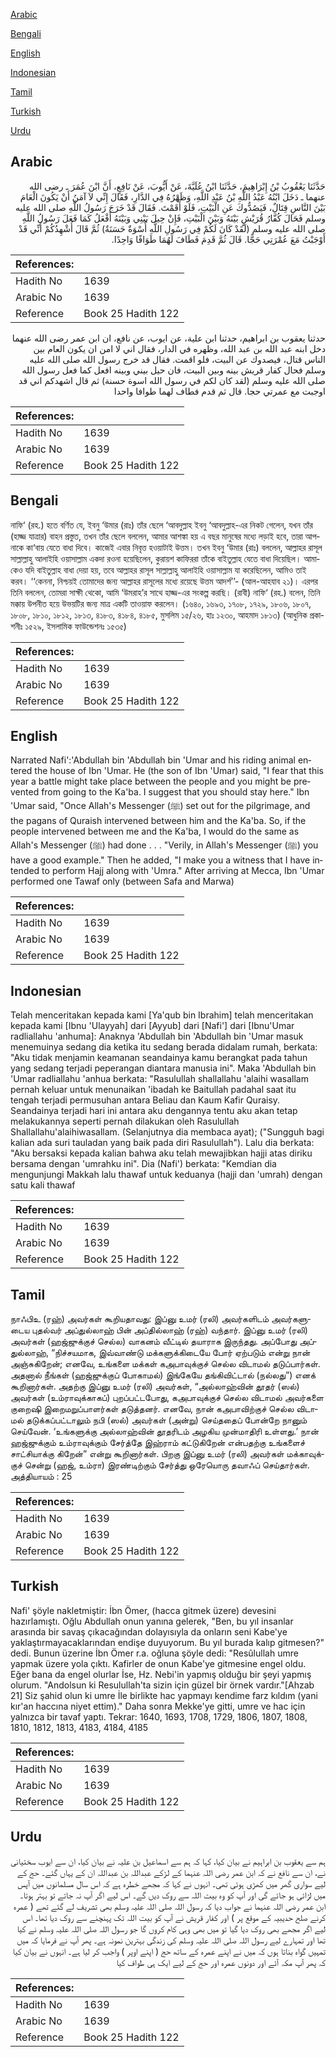 [Arabic](#arabic)

[Bengali](#bengali)

[English](#english)

[Indonesian](#indonesian)

[Tamil](#tamil)

[Turkish](#turkish)

[Urdu](#urdu)

## Arabic


<div dir="rtl" lang="ar" style={{fontSize:'larger',backgroundColor:'#f8f9fa',padding:20}}>
حَدَّثَنَا يَعْقُوبُ بْنُ إِبْرَاهِيمَ، حَدَّثَنَا ابْنُ عُلَيَّةَ، عَنْ أَيُّوبَ، عَنْ نَافِعٍ، أَنَّ ابْنَ عُمَرَ ـ رضى الله عنهما ـ دَخَلَ ابْنُهُ عَبْدُ اللَّهِ بْنُ عَبْدِ اللَّهِ، وَظَهْرُهُ فِي الدَّارِ، فَقَالَ إِنِّي لاَ آمَنُ أَنْ يَكُونَ الْعَامَ بَيْنَ النَّاسِ قِتَالٌ، فَيَصُدُّوكَ عَنِ الْبَيْتِ، فَلَوْ أَقَمْتَ‏.‏ فَقَالَ قَدْ خَرَجَ رَسُولُ اللَّهِ صلى الله عليه وسلم فَحَالَ كُفَّارُ قُرَيْشٍ بَيْنَهُ وَبَيْنَ الْبَيْتِ، فَإِنْ حِيلَ بَيْنِي وَبَيْنَهُ أَفْعَلُ كَمَا فَعَلَ رَسُولُ اللَّهِ صلى الله عليه وسلم ‏(‏لَقَدْ كَانَ لَكُمْ فِي رَسُولِ اللَّهِ أُسْوَةٌ حَسَنَةٌ‏)‏ ثُمَّ قَالَ أُشْهِدُكُمْ أَنِّي قَدْ أَوْجَبْتُ مَعَ عُمْرَتِي حَجًّا‏.‏ قَالَ ثُمَّ قَدِمَ فَطَافَ لَهُمَا طَوَافًا وَاحِدًا‏.‏
</div>
<div style={{backgroundColor:'#f8f9fa',padding:20, marginBottom: 10}}><table> <thead> <tr> <th>References:</th> <th></th> </tr> </thead> <tbody><tr><td>Hadith No</td><td>1639</td></tr><tr><td>Arabic No</td><td>1639</td></tr><tr><td>Reference</td><td>Book 25 Hadith 122</td></tr></tbody></table></div>


<div dir="rtl" lang="ar" style={{fontSize:'larger',backgroundColor:'#f8f9fa',padding:20}}>
حدثنا يعقوب بن ابراهيم، حدثنا ابن علية، عن ايوب، عن نافع، ان ابن عمر رضى الله عنهما دخل ابنه عبد الله بن عبد الله، وظهره في الدار، فقال اني لا امن ان يكون العام بين الناس قتال، فيصدوك عن البيت، فلو اقمت. فقال قد خرج رسول الله صلى الله عليه وسلم فحال كفار قريش بينه وبين البيت، فان حيل بيني وبينه افعل كما فعل رسول الله صلى الله عليه وسلم (لقد كان لكم في رسول الله اسوة حسنة) ثم قال اشهدكم اني قد اوجبت مع عمرتي حجا. قال ثم قدم فطاف لهما طوافا واحدا
</div>
<div style={{backgroundColor:'#f8f9fa',padding:20, marginBottom: 10}}><table> <thead> <tr> <th>References:</th> <th></th> </tr> </thead> <tbody><tr><td>Hadith No</td><td>1639</td></tr><tr><td>Arabic No</td><td>1639</td></tr><tr><td>Reference</td><td>Book 25 Hadith 122</td></tr></tbody></table></div>

## Bengali


<div dir="ltr" lang="bn" style={{fontSize:'larger',backgroundColor:'#f8f9fa',padding:20}}>
নাফি‘ (রহ.) হতে বর্ণিত যে, ইবনু ‘উমার (রাঃ) তাঁর ছেলে ‘আবদুল্লাহ ইবনু ‘আবদুল্লাহ-এর নিকট গেলেন, যখন তাঁর (হাজ্জ যাত্রার) বাহন প্রস্তুত, তখন তাঁর ছেলে বললেন, আমার আশঙ্কা হয় এ বছর মানুষের মধ্যে লড়াই হবে, তারা আপনাকে কা‘বায় যেতে বাধা দিবে। কাজেই এবার নিবৃত্ত হওয়াটাই উত্তম। তখন ইবনু ‘উমার (রাঃ) বললেন, আল্লাহর রাসূল সাল্লাল্লাহু আলাইহি ওয়াসাল্লাম একদা রওনা হয়েছিলেন, কুরায়শ কাফিররা তাঁকে বাইতুল্লাহ যেতে বাধা দিয়েছিল। আমাকেও যদি বাইতুল্লাহ বাধা দেয়া হয়, তবে আল্লাহর রাসূল সাল্লাল্লাহু আলাইহি ওয়াসাল্লাম যা করেছিলেন, আমিও তাই করব। ‘‘কেননা, নিশ্চয়ই তোমাদের জন্য আল্লাহর রাসূলের মধ্যে রয়েছে উত্তম আদর্শ’’- (আল-আহযাব ২১)। এরপর তিনি বললেন, তোমরা সাক্ষী থেকো, আমি ‘উমরাহ’র সাথে হাজ্জ-এর সংকল্প করছি। (রাবী) নাফি‘ (রহ.) বলেন, তিনি মক্কায় উপনীত হয়ে উভয়টির জন্য মাত্র একটি তাওয়াফ করলেন। (১৬৪০, ১৬৯৩, ১৭০৮, ১৭২৯, ১৮০৬, ১৮০৭, ১৮০৮, ১৮১০, ১৮১২, ১৮১৩, ৪১৮৩, ৪১৮৪, ৪১৮৫, মুসলিম ১৫/২৬, হাঃ ১২৩০, আহমাদ ১৮১৩) (আধুনিক প্রকাশনীঃ ১৫২৯, ইসলামিক ফাউন্ডেশনঃ ১৫৩৫)
</div>
<div style={{backgroundColor:'#f8f9fa',padding:20, marginBottom: 10}}><table> <thead> <tr> <th>References:</th> <th></th> </tr> </thead> <tbody><tr><td>Hadith No</td><td>1639</td></tr><tr><td>Arabic No</td><td>1639</td></tr><tr><td>Reference</td><td>Book 25 Hadith 122</td></tr></tbody></table></div>

## English


<div dir="ltr" lang="en" style={{fontSize:'larger',backgroundColor:'#f8f9fa',padding:20}}>
Narrated Nafi':'Abdullah bin 'Abdullah bin 'Umar and his riding animal entered the house of Ibn 'Umar. He (the son of Ibn 'Umar) said, "I fear that this year a battle might take place between the people and you might be prevented from going to the Ka'ba. I suggest that you should stay here." Ibn 'Umar said, "Once Allah's Messenger (ﷺ) set out for the pilgrimage, and the pagans of Quraish intervened between him and the Ka'ba. So, if the people intervened between me and the Ka'ba, I would do the same as Allah's Messenger (ﷺ) had done . . . "Verily, in Allah's Messenger (ﷺ) you have a good example." Then he added, "I make you a witness that I have intended to perform Hajj along with 'Umra." After arriving at Mecca, Ibn 'Umar performed one Tawaf only (between Safa and Marwa)
</div>
<div style={{backgroundColor:'#f8f9fa',padding:20, marginBottom: 10}}><table> <thead> <tr> <th>References:</th> <th></th> </tr> </thead> <tbody><tr><td>Hadith No</td><td>1639</td></tr><tr><td>Arabic No</td><td>1639</td></tr><tr><td>Reference</td><td>Book 25 Hadith 122</td></tr></tbody></table></div>

## Indonesian


<div dir="ltr" lang="id" style={{fontSize:'larger',backgroundColor:'#f8f9fa',padding:20}}>
Telah menceritakan kepada kami [Ya'qub bin Ibrahim] telah menceritakan kepada kami [Ibnu 'Ulayyah] dari [Ayyub] dari [Nafi'] dari [Ibnu'Umar radliallahu 'anhuma]: Anaknya 'Abdullah bin 'Abdullah bin 'Umar masuk menemuinya sedang dia ketika itu sedang berada didalam rumah, berkata: "Aku tidak menjamin keamanan seandainya kamu berangkat pada tahun yang sedang terjadi peperangan diantara manusia ini". Maka 'Abdullah bin 'Umar radliallahu 'anhua berkata: "Rasulullah shallallahu 'alaihi wasallam pernah keluar untuk menunaikan 'ibadah ke Baitullah padahal saat itu tengah terjadi permusuhan antara Beliau dan Kaum Kafir Quraisy. Seandainya terjadi hari ini antara aku dengannya tentu aku akan tetap melakukannya seperti pernah dilakukan oleh Rasulullah Shallallahu'alaihiwasallam. (Selanjutnya dia membaca ayat); ("Sungguh bagi kalian ada suri tauladan yang baik pada diri Rasulullah"). Lalu dia berkata: "Aku bersaksi kepada kalian bahwa aku telah mewajibkan hajji atas diriku bersama dengan 'umrahku ini". Dia (Nafi') berkata: "Kemdian dia mengunjungi Makkah lalu thawaf untuk keduanya (hajji dan 'umrah) dengan satu kali thawaf
</div>
<div style={{backgroundColor:'#f8f9fa',padding:20, marginBottom: 10}}><table> <thead> <tr> <th>References:</th> <th></th> </tr> </thead> <tbody><tr><td>Hadith No</td><td>1639</td></tr><tr><td>Arabic No</td><td>1639</td></tr><tr><td>Reference</td><td>Book 25 Hadith 122</td></tr></tbody></table></div>

## Tamil


<div dir="ltr" lang="ta" style={{fontSize:'larger',backgroundColor:'#f8f9fa',padding:20}}>
நாஃபிஉ (ரஹ்) அவர்கள் கூறியதாவது: இப்னு உமர் (ரலி) அவர்களிடம் அவர்களுடைய புதல்வர் அப்துல்லாஹ் பின் அப்தில்லாஹ் (ரஹ்) வந்தார். இப்னு உமர் (ரலி) அவர்கள் (ஹஜ்ஜுக்குச் செல்ல) வாகனம் வீட்டில் தயாராக இருந்தது. அப்போது அப்துல்லாஹ், “நிச்சயமாக, இவ்வாண்டு மக்களுக்கிடையே போர் ஏற்படும் என்று நான் அஞ்சுகிறேன்; எனவே, உங்களை மக்கள் கஅபாவுக்குச் செல்ல விடாமல் தடுப்பார்கள். அதனால் நீங்கள் (ஹஜ்ஜுக்குப் போகாமல்) இங்கேயே தங்கிவிட்டால் (நல்லது”) எனக் கூறினார்கள். அதற்கு இப்னு உமர் (ரலி) அவர்கள், “அல்லாஹ்வின் தூதர் (ஸல்) அவர்கள் (உம்ராவுக்காகப்) புறப்பட்டபோது, கஅபாவுக்குச் செல்ல விடாமல் அவர்களை குறைஷி இறைமறுப்பாளர்கள் தடுத்தனர். எனவே, நான் கஅபாவிற்குச் செல்ல விடாமல் தடுக்கப்பட்டாலும் நபி (ஸல்) அவர்கள் (அன்று) செய்ததைப் போன்றே நானும் செய்வேன். ‘உங்களுக்கு அல்லாஹ்வின் தூதரிடம் அழகிய முன்மாதிரி உள்ளது.’ நான் ஹஜ்ஜுக்கும் உம்ராவுக்கும் சேர்த்தே இஹ்ராம் கட்டுகிறேன் என்பதற்கு உங்களைச் சாட்சியாக்கு கிறேன்” என்று கூறினார்கள். பிறகு இப்னு உமர் (ரலி) அவர்கள் மக்காவுக்குச் சென்று (ஹஜ், உம்ரா) இரண்டிற்கும் சேர்த்து ஒரேயொரு தவாஃப் செய்தார்கள். அத்தியாயம் : 25
</div>
<div style={{backgroundColor:'#f8f9fa',padding:20, marginBottom: 10}}><table> <thead> <tr> <th>References:</th> <th></th> </tr> </thead> <tbody><tr><td>Hadith No</td><td>1639</td></tr><tr><td>Arabic No</td><td>1639</td></tr><tr><td>Reference</td><td>Book 25 Hadith 122</td></tr></tbody></table></div>

## Turkish


<div dir="ltr" lang="tr" style={{fontSize:'larger',backgroundColor:'#f8f9fa',padding:20}}>
Nafi' şöyle nakletmiştir: İbn Ömer, (hacca gitmek üzere) devesini hazırlamıştı. Oğlu Abdullah onun yanına gelerek, "Ben, bu yıl insanlar arasında bir savaş çıkacağından dolayısıyla da onların seni Kabe'ye yaklaştırmayacaklarından endişe duyuyorum. Bu yıl burada kalıp gitmesen?" dedi. Bunun üzerine İbn Ömer r.a. oğluna şöyle dedi: "Resûlullah umre yapmak üzere yola çıktı. Kafirler de onun Kabe'ye gitmesine engel oldu. Eğer bana da engel olurlar İse, Hz. Nebi'in yapmış olduğu bir şeyi yapmış olurum. "Andolsun ki Resulullah'ta sizin için güzel bir örnek vardır."[Ahzab 21] Siz şahid olun ki umre İle birlikte hac yapmayı kendime farz kıldım (yani kır'an haccına niyet ettim)." Daha sonra Mekke'ye gitti, umre ve hac için yalnızca bir tavaf yaptı. Tekrar: 1640, 1693, 1708, 1729, 1806, 1807, 1808, 1810, 1812, 1813, 4183, 4184, 4185
</div>
<div style={{backgroundColor:'#f8f9fa',padding:20, marginBottom: 10}}><table> <thead> <tr> <th>References:</th> <th></th> </tr> </thead> <tbody><tr><td>Hadith No</td><td>1639</td></tr><tr><td>Arabic No</td><td>1639</td></tr><tr><td>Reference</td><td>Book 25 Hadith 122</td></tr></tbody></table></div>

## Urdu


<div dir="rtl" lang="ur" style={{fontSize:'larger',backgroundColor:'#f8f9fa',padding:20}}>
ہم سے یعقوب بن ابراہیم نے بیان کیا، کہا کہ ہم سے اسماعیل بن علیہ نے بیان کیا، ان سے ایوب سختیانی نے، ان سے نافع نے کہ ابن عمر رضی اللہ عنہما کے لڑکے عبداللہ بن عبداللہ ان کے یہاں گئے۔ حج کے لیے سواری گھر میں کھڑی ہوئی تھی۔ انہوں نے کہا کہ مجھے خطرہ ہے کہ اس سال مسلمانوں میں آپس میں لڑائی ہو جائے گی اور آپ کو وہ بیت اللہ سے روک دیں گے۔ اس لیے اگر آپ نہ جاتے تو بہتر ہوتا۔ ابن عمر رضی اللہ عنہما نے جواب دیا کہ رسول اللہ صلی اللہ علیہ وسلم بھی تشریف لے گئے تھے ( عمرہ کرنے صلح حدیبیہ کے موقع پر ) اور کفار قریش نے آپ کو بیت اللہ تک پہنچنے سے روک دیا تھا۔ اس لیے اگر مجھے بھی روک دیا گیا تو میں بھی وہی کام کروں گا جو رسول اللہ صلی اللہ علیہ وسلم نے کیا تھا اور تمہارے لیے رسول اللہ صلی اللہ علیہ وسلم کی زندگی بہترین نمونہ ہے۔ پھر آپ نے فرمایا کہ میں تمہیں گواہ بناتا ہوں کہ میں نے اپنے عمرہ کے ساتھ حج ( اپنے اوپر ) واجب کر لیا ہے۔ انہوں نے بیان کیا کہ پھر آپ مکہ آئے اور دونوں عمرہ اور حج کے لیے ایک ہی طواف کیا
</div>
<div style={{backgroundColor:'#f8f9fa',padding:20, marginBottom: 10}}><table> <thead> <tr> <th>References:</th> <th></th> </tr> </thead> <tbody><tr><td>Hadith No</td><td>1639</td></tr><tr><td>Arabic No</td><td>1639</td></tr><tr><td>Reference</td><td>Book 25 Hadith 122</td></tr></tbody></table></div>